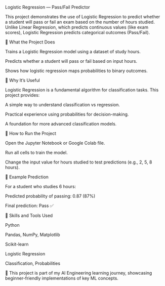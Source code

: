 Logistic Regression — Pass/Fail Predictor

This project demonstrates the use of Logistic Regression to predict whether a student will pass or fail an exam based on the number of hours studied. Unlike Linear Regression, which predicts continuous values (like exam scores), Logistic Regression predicts categorical outcomes (Pass/Fail).

🔹 What the Project Does

Trains a Logistic Regression model using a dataset of study hours.

Predicts whether a student will pass or fail based on input hours.

Shows how logistic regression maps probabilities to binary outcomes.

🔹 Why It’s Useful

Logistic Regression is a fundamental algorithm for classification tasks. This project provides:

A simple way to understand classification vs regression.

Practical experience using probabilities for decision-making.

A foundation for more advanced classification models.

🔹 How to Run the Project

Open the Jupyter Notebook or Google Colab file.

Run all cells to train the model.

Change the input value for hours studied to test predictions (e.g., 2, 5, 8 hours).

🔹 Example Prediction

For a student who studies 6 hours:

Predicted probability of passing: 0.87 (87%)

Final prediction: Pass ✅

🔹 Skills and Tools Used

Python

Pandas, NumPy, Matplotlib

Scikit-learn

Logistic Regression

Classification, Probabilities

📌 This project is part of my AI Engineering learning journey, showcasing beginner-friendly implementations of key ML concepts.
